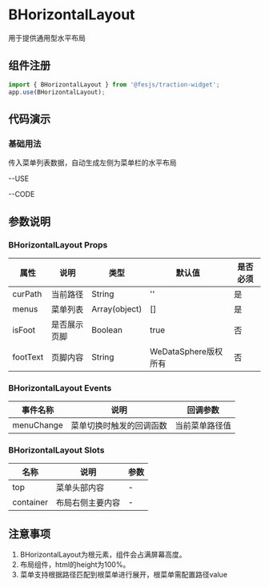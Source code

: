 # BHorizontalLayout
用于提供通用型水平布局

## 组件注册

```js
import { BHorizontalLayout } from '@fesjs/traction-widget';
app.use(BHorizontalLayout);
```
## 代码演示
### 基础用法
传入菜单列表数据，自动生成左侧为菜单栏的水平布局

--USE

--CODE

## 参数说明
### BHorizontalLayout Props
| 属性  | 说明                   | 类型                                    |  默认值                                 |是否必须|
| ----- | ----------------------------- | ---------------------------------------- |------------------ |----- |
| curPath | 当前路径 | String|''| 是
| menus | 菜单列表 | Array(object)|[]| 是
| isFoot | 是否展示页脚 | Boolean|true| 否
| footText | 页脚内容 | String|WeDataSphere版权所有| 否
### BHorizontalLayout Events
| 事件名称          | 说明                                                                                                                                            | 回调参数                                |
| ------------- | ----------------------------------------------------------------------------------------------------------------------------------------------- | ------------------------------------ |
| menuChange | 菜单切换时触发的回调函数                                                                                                                                          | 当前菜单路径值                       |
### BHorizontalLayout Slots
| 名称          | 说明                                                                                                                                            | 参数                                |
| ------------- | ----------------------------------------------------------------------------------------------------------------------------------------------- | ------------------------------------ |
| top | 菜单头部内容                                                                                                                                          | -                        |
| container | 布局右侧主要内容                                                                                                                          | -                        |
## 注意事项
1. BHorizontalLayout为根元素，组件会占满屏幕高度。
2. 布局组件，html的height为100%。
3. 菜单支持根据路径匹配到根菜单进行展开，根菜单需配置路径value